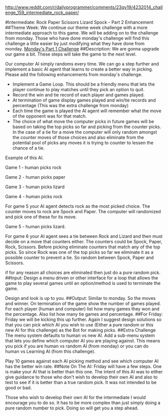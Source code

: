 http://www.reddit.com/r/dailyprogrammer/comments/23qy19/4232014_challenge_159_intermediate_rock_paper/

#Intermediate: Rock Paper Scissors Lizard Spock - Part 2 Enhancement
##Theme Week:
We continue our theme week challenge with a more intermediate approach to this game. We will be adding on to the challenge from monday. Those who have done monday's challenge will find this challenge a little easier by just modifying what they have done from monday.
[Monday's Part 1 Challenge](http://www.reddit.com/r/dailyprogrammer/comments/23lfrf/4212014_challenge_159_easy_rock_paper_scissors/)
##Description:
We are gonna upgrade our game a bit. These steps will take the game to the next level.

Our computer AI simply randoms every time. We can go a step further and implement a basic AI agent that learns to create a better way in picking. Please add the following enhancements from monday's challenge.

* Implement a Game Loop. This should be a friendly menu that lets the player continue to play matches until they pick an option to quit.
* Record the win and tie record of each player and games played.
* At termination of game display games played and win/tie records and percentage (This was the extra challenge from monday)
* Each time the game is played the AI agent will remember what the move of the opponent was for that match.
* The choice of what move the computer picks in future games will be based on taking the top picks so far and picking from the counter picks. In the case of a tie for a move the computer will only random amongst the counter moves of those choices and also eliminate from the potential pool of picks any moves it is trying to counter to lessen the chance of a tie.

Example of this AI.

Game 1 - human picks rock

Game 2 - human picks paper

Game 3 - human picks lizard

Game 4 - human picks rock

For game 5 your AI agent detects rock as the most picked choice. The counter moves to rock are Spock and Paper. The computer will randomized and pick one of these for its move.

Game 5 - human picks lizard.

For game 6 your AI agent sees a tie between Rock and Lizard and then must decide on a move that counters either. The counters could be Spock, Paper, Rock, Scissors. Before picking eliminate counters that match any of the top picks. So since Rock was one of the top picks so far we eliminate it as a possible counter to prevent a tie. So random between Spock, Paper and Scissors.

if for any reason all choices are eliminated then just do a pure random pick.
##Input:
Design a menu driven or other interface for a loop that allows the game to play several games until an option/method is used to terminate the game.

Design and look is up to you.
##Output:
Similar to monday. So the moves and winner. On termination of the game show the number of games played. For each player (human and computer) list how many games they won and the percentage. Also list how many tie games and percentage.
##For Friday:
Friday we will be kicking this up further. Again I suggest design solutions so that you can pick which AI you wish to use (Either a pure random or this new AI for this challenge) as the Bot for making picks.
##Extra Challenge
The menu system defaults to human vs new AI. Add a sub-menu system that lets you define which computer AI you are playing against. This means you pick if you are human vs random AI (from monday) or you can do human vs Learning AI (from this challenge).

Play 10 games against each AI picking method and see which computer AI has the better win rate.
##Note On The AI:
Friday will have a few steps. One is make your AI that is better than this one. The intent of this AI was to either give guidance to those who don't wish to develop their own AI and also to test to see if it is better than a true random pick. It was not intended to be good or bad.

Those who wish to develop their own AI for the intermediate I would encourage you to do so. It has to be more complex than just simply doing a pure random number to pick. Doing so will get you a step ahead.
